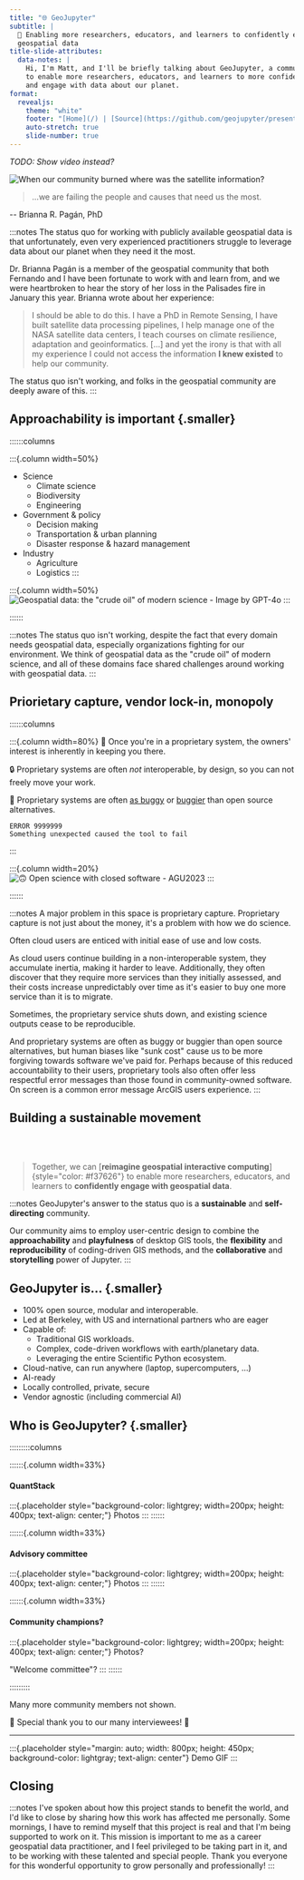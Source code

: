 ```yaml
---
title: "🌐 GeoJupyter"
subtitle: |
  💪 Enabling more researchers, educators, and learners to confidently engage with
  geospatial data
title-slide-attributes:
  data-notes: |
    Hi, I'm Matt, and I'll be briefly talking about GeoJupyter, a community which aims
    to enable more researchers, educators, and learners to more confidently interact
    and engage with data about our planet.
format:
  revealjs:
    theme: "white"
    footer: "[Home](/) | [Source](https://github.com/geojupyter/presentation-debrief)"
    auto-stretch: true 
    slide-number: true
---
```



_TODO: Show video instead?_

![[When our community burned where was the satellite information?](https://www.linkedin.com/pulse/when-our-community-burned-where-satellite-information-pag%C3%A1n-phd-8rxwf/?trackingId=goJI9VniOZAI3RGuoPXysA%3D%3D)](/assets/la-fire-aerial.png)


> ...we are failing the people and causes that need us the most.

-- Brianna R. Pagán, PhD

:::notes
The status quo for working with publicly available geospatial data is that
unfortunately, even very experienced practitioners struggle to leverage data about our
planet when they need it the most.

Dr. Brianna Pagán is a member of the geospatial community that both Fernando and I have
been fortunate to work with and learn from, and we were heartbroken to hear the story of
her loss in the Palisades fire in January this year. Brianna wrote about her experience:

> I should be able to do this. I have a PhD in Remote Sensing, I have built satellite
> data processing pipelines, I help manage one of the NASA satellite data centers, I
> teach courses on climate resilience, adaptation and geoinformatics. [...]  and yet the
> irony is that with all my experience I could not access the information **I knew
> existed** to help our community.

The status quo isn't working, and folks in the geospatial community are deeply aware of
this.
:::

## Approachability is important {.smaller}

::::::columns

:::{.column width=50%}
* Science
    * Climate science
    * Biodiversity
    * Engineering
* Government & policy
    * Decision making
    * Transportation & urban planning
    * Disaster response & hazard management
* Industry
    * Agriculture
    * Logistics
:::

:::{.column width=50%}
![Geospatial data: the "crude oil" of modern science - Image by GPT-4o](/assets/geospatial-data-as-crude-oil.png)
:::

::::::


:::notes
The status quo isn't working, despite the fact that every domain needs geospatial data,
especially organizations fighting for our environment.
We think of geospatial data as the "crude oil" of modern science, and all of these
domains face shared challenges around working with geospatial data.
:::


## Priorietary capture, vendor lock-in, monopoly

::::::columns

:::{.column width=80%}
:stop_sign: Once you're in a proprietary system, the owners' interest is inherently in
keeping you there.

:lock: Proprietary systems are often _not_ interoperable, by design, so you can not freely move your work.

:bug: Proprietary systems are often
[as buggy](https://www.reddit.com/r/ArcGIS/comments/1dp7308/i_feel_like_esri_releases_buggy_af_updates/)
or
[buggier](https://www.google.com/search?q=esri+error+999999)
than open source alternatives.

```text
ERROR 9999999
Something unexpected caused the tool to fail
```
:::

:::{.column width=20%}
![:upside_down_face: Open science with closed software - AGU2023](/assets/open-science-with-arcgis.png)
:::

::::::

:::notes
A major problem in this space is proprietary capture.
Proprietary capture is not just about the money, it's a problem with how we do science.

Often cloud users are enticed with initial ease of use and low costs.

As cloud users continue building in a non-interoperable system, they accumulate inertia,
making it harder to leave.
Additionally, they often discover that they require more services than they initially
assessed, and their costs increase unpredictably over time as it's easier to buy one
more service than it is to migrate.

Sometimes, the proprietary service shuts down, and existing science outputs cease to be
reproducible.

And proprietary systems are often as buggy or buggier than open source alternatives, but
human biases like "sunk cost" cause us to be more forgiving towards software we've paid
for.
Perhaps because of this reduced accountability to their users, proprietary tools also
often offer less respectful error messages than those found in community-owned software.
On screen is a common error message ArcGIS users experience.
:::


## Building a sustainable movement

<br/><br/>

> Together, we can
> [**reimagine geospatial interactive computing**]{style="color: #f37626"}
> to enable more researchers, educators, and learners to **confidently engage with
> geospatial data**.

:::notes
GeoJupyter's answer to the status quo is a **sustainable** and **self-directing** community.

Our community aims to employ user-centric design to combine the **approachability** and
**playfulness** of desktop GIS tools, the **flexibility** and **reproducibility** of
coding-driven GIS methods, and the **collaborative** and **storytelling** power of
Jupyter.
:::


## GeoJupyter is... {.smaller}

* 100% open source, modular and interoperable.
* Led at Berkeley, with US and international partners who are eager
* Capable of:
    * Traditional GIS workloads.
    * Complex, code-driven workflows with earth/planetary data.
    * Leveraging the entire Scientific Python ecosystem.
* Cloud-native, can run anywhere (laptop, supercomputers, …)
* AI-ready
* Locally controlled, private, secure
* Vendor agnostic (including commercial AI)


## Who is GeoJupyter? {.smaller}

:::::::::columns

::::::{.column width=33%}
#### QuantStack

:::{.placeholder style="background-color: lightgrey; width=200px; height: 400px; text-align: center;"}
Photos
:::
::::::

::::::{.column width=33%}
#### Advisory committee

:::{.placeholder style="background-color: lightgrey; width=200px; height: 400px; text-align: center;"}
Photos
:::
::::::

::::::{.column width=33%}
#### Community champions?

:::{.placeholder style="background-color: lightgrey; width=200px; height: 400px; text-align: center;"}
Photos?

"Welcome committee"?
:::
::::::

:::::::::

Many more community members not shown.

:bow: Special thank you to our many interviewees! :bow:


---

:::{.placeholder style="margin: auto; width: 800px; height: 450px; background-color: lightgray; text-align: center"}
Demo GIF
:::


## Closing

:::notes
I've spoken about how this project stands to benefit the world, and I'd like to close by
sharing how this work has affected me personally.
Some mornings, I have to remind myself that this project is real and that I'm being
supported to work on it.
This mission is important to me as a career geospatial data practitioner, and I feel
privileged to be taking part in it, and to be working with these talented and special
people.
Thank you everyone for this wonderful opportunity to grow personally and professionally!
:::
